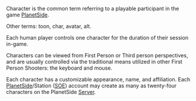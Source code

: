 Character is the common term referring to a playable participant in the
game [PlanetSide](../etc/PlanetSide.md).

Other terms: toon, char, avatar, alt.

Each human player controls one character for the duration of their
session in-game.

Characters can be viewed from First Person or Third person perspectives,
and are usually controlled via the traditional means utilized in other
First Person Shooters: the keyboard and mouse.

Each character has a customizable appearance, name, and affiliation.
Each [PlanetSide](../etc/PlanetSide.md)/Station ([SOE](../etc/Sony_Online_Entertainment.md))
account may create as many as twenty-four characters on the PlanetSide
[Server](Server.md).

<!--[Category:Terminology](Category:Terminology.md)-->
